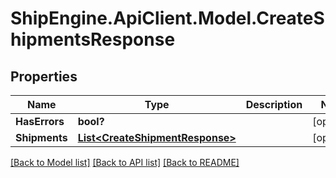 # ShipEngine.ApiClient.Model.CreateShipmentsResponse
## Properties

Name | Type | Description | Notes
------------ | ------------- | ------------- | -------------
**HasErrors** | **bool?** |  | [optional] 
**Shipments** | [**List&lt;CreateShipmentResponse&gt;**](CreateShipmentResponse.md) |  | [optional] 

[[Back to Model list]](../README.md#documentation-for-models) [[Back to API list]](../README.md#documentation-for-api-endpoints) [[Back to README]](../README.md)

